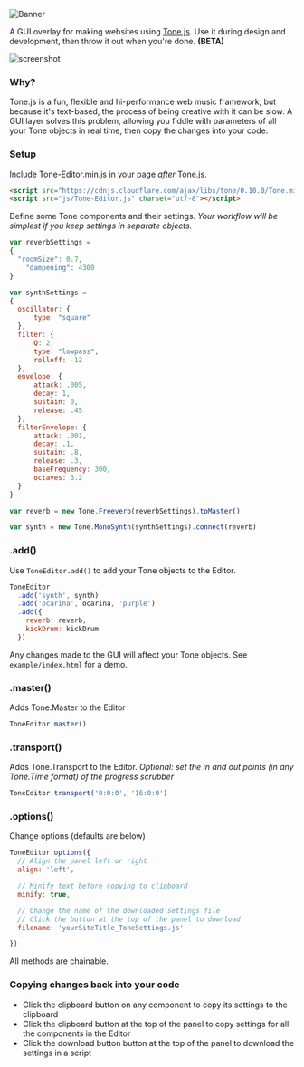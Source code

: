 

![Banner](https://cdn.rawgit.com/willurmston/ToneEditor/40cb09e8/github-assets/banner.svg)


<!-- # Tone.Editor -->
A GUI overlay for making websites using [Tone.js](https://github.com/Tonejs/Tone.js). Use it during design and development, then throw it out when you're done. **(BETA)**

![screenshot](https://cdn.rawgit.com/willurmston/ToneEditor/02ad5a04/github-assets/screenshot.png) 

### Why?
Tone.js is a fun, flexible and hi-performance web music framework, but because it's text-based, the process of being creative with it can be slow. A GUI layer solves this problem, allowing you fiddle with parameters of all your Tone objects in real time, then copy the changes into your code.

### Setup
Include Tone-Editor.min.js in your page *after* Tone.js.
```html
<script src="https://cdnjs.cloudflare.com/ajax/libs/tone/0.10.0/Tone.min.js"></script>
<script src="js/Tone-Editor.js" charset="utf-8"></script>
```
Define some Tone components and their settings.
*Your workflow will be simplest if you keep settings in separate objects.*
```javascript
var reverbSettings =
{
  "roomSize": 0.7,
	"dampening": 4300
}

var synthSettings =
{
  oscillator: {
      type: "square"
  },
  filter: {
      Q: 2,
      type: "lowpass",
      rolloff: -12
  },
  envelope: {
      attack: .005,
      decay: 1,
      sustain: 0,
      release: .45
  },
  filterEnvelope: {
      attack: .001,
      decay: .1,
      sustain: .8,
      release: .3,
      baseFrequency: 300,
      octaves: 3.2
  }
}

var reverb = new Tone.Freeverb(reverbSettings).toMaster()

var synth = new Tone.MonoSynth(synthSettings).connect(reverb)
```
### .add()
Use `ToneEditor.add()` to add your Tone objects to the Editor.

```javascript
ToneEditor
  .add('synth', synth)
  .add('ocarina', ocarina, 'purple')
  .add({
    reverb: reverb,
    kickDrum: kickDrum
  })

```

Any changes made to the GUI will affect your Tone objects. See `example/index.html` for a demo.

### .master()
Adds Tone.Master to the Editor
```javascript
ToneEditor.master()
```

### .transport()
Adds Tone.Transport to the Editor. *Optional: set the in and out points (in any Tone.Time format) of the progress scrubber*
```javascript
ToneEditor.transport('0:0:0', '16:0:0')
```
### .options()
Change options (defaults are below)
```javascript
ToneEditor.options({
  // Align the panel left or right
  align: 'left',

  // Minify text before copying to clipboard
  minify: true,

  // Change the name of the downloaded settings file
  // Click the button at the top of the panel to download
  filename: 'yourSiteTitle_ToneSettings.js'

})
```
All methods are chainable.

### Copying changes back into your code
* Click the clipboard button on any component to copy its settings to the clipboard
* Click the clipboard button at the top of the panel to copy settings for all the components in the Editor
* Click the download button button at the top of the panel to download the settings in a script
